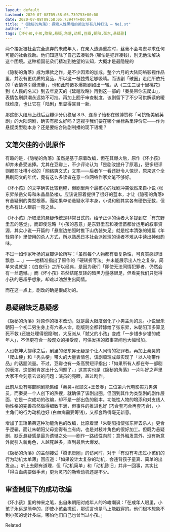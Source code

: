 ```yaml
---
layout: default
Lastmod: 2020-07-08T09:58:05.739753+00:00
date: 2020-07-08T09:58:05.739474+00:00
title: "《隐秘的角落》：探索人性黑暗的擦边球有几种打法 – Nei.st"
author: ""
tags: [坏小孩,小孩,隐秘,悬疑,角落,动机,豆瓣,朝阳,张东,悬疑剧]
---
```


两个接近被社会完全遗弃的未成年人，在亲人遭遇重症时，丝毫不会考虑寻求任何可能的社会救助。他们知道除了自己去凑钱外 (哪怕是犯罪凑钱)，别无他法解决这个困境。这种祖国花朵们精准到绝望的认知，大概才是最隐秘的

《隐秘的角落》成为爆款之作，是不少因素的加成。整个六月的大陆网络影视作品里，并没有更优质的竞品，所以这一枝独秀足够吸睛。而该剧「破圈」走红所依托的「表情包引爆流量」，也和此前诸多爆款剧如出一辙。从《三生三世十里桃花》到《人民的名义》到去年夏天的《延禧攻略》再到这一部的「秦昊带你去爬山」，表情包刷屏潮永远势不可挡。再加上囿于审查制度，该剧留下了不少可供解读的暧昧维度，也让它在「陆剧」里显得耳目一新。

那这部大结局上线后豆瓣评分仍稳居 8.9、连章子怡都在微博赞称「可抗衡美剧英剧」的大陆网剧，确实有那么好吗？这视乎我们要在哪个坐标系里评价它——作为悬疑类型剧本身？还是要结合陆剧制播的现下语境？

文笔欠佳的小说原作
---------

有趣的是，《隐秘的角落》虽然是基于原着改编，但在其爆火后，原作《坏小孩》却并未备受追捧。尤其在豆瓣上，不少评论认为「是剧改提升了原着」，更多短评则都在吐槽小说的「网络爽文式」文笔——后者乍一看还挺令人惊讶，原来这个全民刷网文的年代，竟有这么多读者在意一位网络作家文笔不够好。

《坏小孩》的文字确实比较粗糙，但剧里两个最核心的戏剧冲突依然来自小说 (张东昇杀岳父母和朱晶晶坠楼)。应该说原着提供了很好的蓝本，才让《隐密的角落》有悬疑剧的类型根基。而如果单论悬疑水平本身，小说和剧其实各有硬伤无数，但也各有让人眼前一亮之处。

《坏小孩》所取法的悬疑传统是非常日式的。给予正评的读者大多提到它「有东野圭吾的感觉」，而即使忽略「小孩的恶意」是东野圭吾和凑佳苗都曾运用的叙事资源，其实小说一开篇的「悬崖边拍照时推下山伪装失足」就是松本清张的短篇《年轻男子》里使用的杀人方式，所以熟悉日本社会派推理的读者不难从中读出神似韵味。

不过一如作家叶扬的豆瓣评论所写：「虽然每个人物都有着复杂性，可真实感却很飘忽……」——她精准指出了原作的「硬转折写法」并未能展示出人性之复杂，简单来说就是：《白夜行》之所以经典，是因为我们「即使无法同情犯罪者，仍然会有一丝遗憾。」而《坏小孩》虽然结尾反转的暗黑力量感很足，但看完我们只觉得小孩的恶超乎想象，却难以油然生出同情。

而在这一点上，剧改的确是很成功的。

悬疑剧缺乏悬疑感
--------

《隐秘的角落》对原作的根本改动，就是最大限度弱化了小男主角的恶。小说里朱朝阳一个初二男生身上有六条人命，剧版则全都转嫁给了张东昇，朱朝阳顶多算见死不救 (还被处理得很隐晦)。大反派从「弑父的小孩」变成「一步错步步错的成年人」，不但更符合一般观众的接受度，可供发挥的叙事空间也大幅增加。

人设乾坤大挪移之后，剧里的张东昇无疑是个让人同情的犯罪者。再加上秦昊的「爬山梗」和「秃头梗」带火的大量表情包，该剧顺理成章实现了「以人物带作品」的话题流量。不过，豆瓣也有一条高赞短评指出：「如果所有人都在夸一部剧的表演，这部剧肯定出什么问题了。」这其实也是《隐秘的角落》一片叫好之声里大家不会刻意去谈的问题：演员的亮眼，盖过剧作。

此前从没有哪部网剧能集结「秦昊+张颂文+王景春」三位第六代电影实力男演员，而秦昊一个人创下的热搜，就确保了该剧出圈。但回到其作为类型剧的剧作层面，它是一次成功的改编，却不是一部出色的剧本。功能性人物的增添和对支线人物性格的完善虽然做得细致丰满，但事件的推进也好 (巧合套巧合再套巧合)，小主角们的行为动机也好 (白血病需要筹钱)，又都套路得毫无新意。

增加了王瑶弟弟这种功能角色的改编，比原着里「朱朝阳指使张东昇去杀人」更合乎逻辑，而让朱朝阳父母变得有血有肉，也是对枝叶角色的很好加工。但既为悬疑剧，缺乏悬疑感是最为遗憾之处——剧作一路线性向前：意外触发意外，没有新意外就引入新角色，人越死越多，直到最后大爆发。

《隐秘的角落》的主创接受「腾讯贵圈」的访问时，对于「有没有考虑过小孩们的行为动机太单薄」回应道：「如果设计太复杂的动机，会违背孩子童真、简单的出发点。」听上去颇有道理，但「动机简单」和「动机陈旧」并非一回事，其实比「得白血病要做手术」更为灵巧的勒索动机还是不少。

审查制度下的成功改编
----------

《坏小孩》里的神来之笔，出自朱朝阳对成年人的冷峻嘲讽：「在成年人眼里，小孩子永远是简单的，即使小孩会撒谎，那谎言也是马上能戳穿的。他们根本想象不到小孩的诡计多端，哪怕他们自己也曾当过小孩。」

Related


